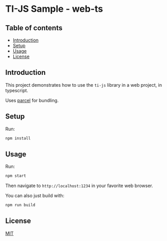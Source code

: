 # TI-JS Sample - web-ts

## Table of contents

- [Introduction](#introduction)
- [Setup](#setup)
- [Usage](#usage)
- [License](#license)

## Introduction

This project demonstrates how to use the `ti-js` library in a web project, in typescript.

Uses [parcel](https://www.npmjs.com/package/parcel) for bundling.

## Setup

Run:
```sh
npm install
```

## Usage

Run:
```sh
npm start
```

Then navigate to `http://localhost:1234` in your favorite web browser.

You can also just build with:
```sh
npm run build
```

## License
[MIT](https://choosealicense.com/licenses/mit/)
